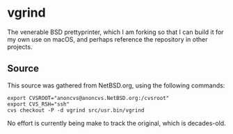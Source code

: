 vgrind
======

The venerable BSD prettyprinter, which I am forking so that I can build it for my own use on macOS, and perhaps reference the repository in other projects.

Source
------
This source was gathered from NetBSD.org, using the following
commands:

    export CVSROOT="anoncvs@anoncvs.NetBSD.org:/cvsroot"
    export CVS_RSH="ssh"
    cvs checkout -P -d vgrind src/usr.bin/vgrind
	
No effort is currently being make to track the original, which is decades-old.

